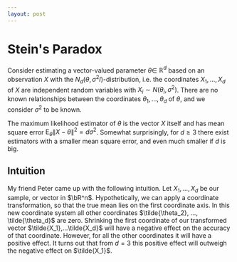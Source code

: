 ```yaml
--- 
layout: post
---
```


# Stein's Paradox

Consider estimating a vector-valued parameter $\theta \in$ $\mathbb{R}^d$ based on an observation $X$ with the $N_d\left(\theta, \sigma^2 I\right)$-distribution, i.e. the coordinates $X_1, \ldots, X_d$ of $X$ are independent random variables with $X_i \sim N\left(\theta_i, \sigma^2\right)$. There are no known relationships between the coordinates $\theta_1, \ldots, \theta_d$ of $\theta$, and we consider $\sigma^2$ to be known.

The maximum likelihood estimator of $\theta$ is the vector $X$ itself and has mean square error $\mathrm{E}_\theta\|X-\theta\|^2=d \sigma^2$. Somewhat surprisingly, for $d \geq 3$ there exist estimators with a smaller mean square error, and even much smaller if $d$ is big.

## Intuition

My friend Peter came up with the following intuition. Let $X_1, \ldots, X_d$ be our sample, or vector in $\bR^n$. Hypothetically, we can apply a coordinate transformation, so that the true mean lies on the first coordinate axis. In this new coordinate system all other coordinates $\tilde{\theta_2}, ..., \tilde{\theta_d}$ are zero. Shrinking the first coordinate of our transformed vector $\tilde{X_1},...\tilde{X_d}$ will have a negative effect on the accuracy of that coordinate. However, for all the other coordinates it will have a positive effect. It turns out that from $d=3$ this positive effect will outweigh the negative effect on $\tilde{X_1}$. 